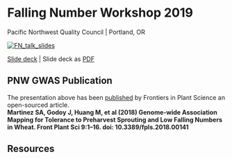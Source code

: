 # Falling Number Workshop 2019
Pacific Northwest Quality Council | Portland, OR  

[![FN_talk_slides](https://github.com/shantel-martinez/Lab_Resources/blob/master/example_img/SMartinez%20FN%20Workshop%2001.30.2019.png)](link_to_Slides)

[Slide deck](Link_to_Slide_Deck) | Slide deck as [PDF](Link_To_PDF) 

## PNW GWAS Publication
The presentation above has been [published](https://www.frontiersin.org/articles/10.3389/fpls.2018.00141/full) by Frontiers in Plant Science an open-sourced article.   
**Martinez SA, Godoy J, Huang M, et al (2018) Genome-wide Association Mapping for Tolerance to Preharvest Sprouting and Low Falling Numbers in Wheat. Front Plant Sci 9:1–16. doi: 10.3389/fpls.2018.00141**    

## Resources
